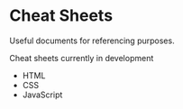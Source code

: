# Cheat Sheets

Useful documents for referencing purposes.

Cheat sheets currently in development
- HTML
- CSS
- JavaScript
